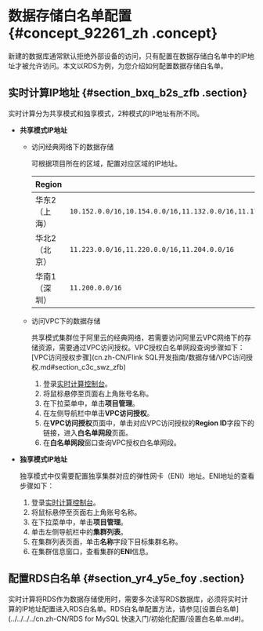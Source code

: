 # 数据存储白名单配置 {#concept_92261_zh .concept}

新建的数据库通常默认拒绝外部设备的访问，只有配置在数据存储白名单中的IP地址才被允许访问。本文以RDS为例，为您介绍如何配置数据存储白名单。

## 实时计算IP地址 {#section_bxq_b2s_zfb .section}

实时计算分为共享模式和独享模式，2种模式的IP地址有所不同。

-   **共享模式IP地址** 
    -   访问经典网络下的数据存储

        可根据项目所在的区域，配置对应区域的IP地址。

        |Region|白名单|
        |------|---|
        |华东2（上海）|`10.152.0.0/16,10.154.0.0/16,11.132.0.0/16,11.178.0.0/16,11.200.210.74,11.200.215.195,11.217.0.0/16,11.219.0.0/16,11.222.0.0/16,11.223.116.79,11.223.69.0/24,11.223.70.0/24,11.223.70.173,11.223.70.48`|
        |华北2（北京）|`11.223.0.0/16,11.220.0.0/16,11.204.0.0/16`|
        |华南1（深圳）|`11.200.0.0/16`|

    -   访问VPC下的数据存储

        共享模式集群位于阿里云的经典网络，若需要访问阿里云VPC网络下的存储资源，需要通过VPC访问授权。VPC授权白名单网段查询步骤如下： [VPC访问授权步骤](cn.zh-CN/Flink SQL开发指南/数据存储/VPC访问授权.md#section_c3c_swz_zfb) 

        1.  登录[实时计算控制台](https://stream.console.aliyun.com)。
        2.  将鼠标悬停至页面右上角账号名称。
        3.  在下拉菜单中，单击**项目管理**。
        4.  在左侧导航栏中单击**VPC访问授权**。
        5.  在**VPC访问授权**页面中，单击对应VPC访问授权的**Region ID**字段下的链接，进入**白名单网段**页面。
        6.  在**白名单网段**窗口查询VPC授权白名单网段。
-   **独享模式IP地址** 

    独享模式中仅需要配置独享集群对应的弹性网卡（ENI）地址。ENI地址的查看步骤如下：

    1.  登录[实时计算控制台](https://stream.console.aliyun.com)。
    2.  将鼠标悬停至页面右上角账号名称。
    3.  在下拉菜单中，单击**项目管理**。
    4.  单击左侧导航栏中的**集群列表**。
    5.  在集群列表页面，单击**名称**字段下目标集群名称。
    6.  在集群信息窗口，查看集群的**ENI**信息。

## 配置RDS白名单 {#section_yr4_y5e_foy .section}

实时计算将RDS作为数据存储使用时，需要多次读写RDS数据库，必须将实时计算的IP地址配置进入RDS白名单。RDS白名单配置方法，请参见[设置白名单](../../../../cn.zh-CN/RDS for MySQL 快速入门/初始化配置/设置白名单.md#)。

